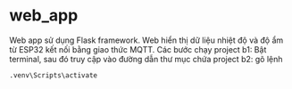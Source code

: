 # web_app
Web app sử dụng Flask framework. Web hiển thị dữ liệu nhiệt độ và độ ẩm từ ESP32 kết nối bằng giao thức MQTT.
Các bước chạy project 
b1: Bật terminal, sau đó truy cập vào đường dẫn thư mục chứa project
b2: gõ lệnh 
```
.venv\Scripts\activate
```
